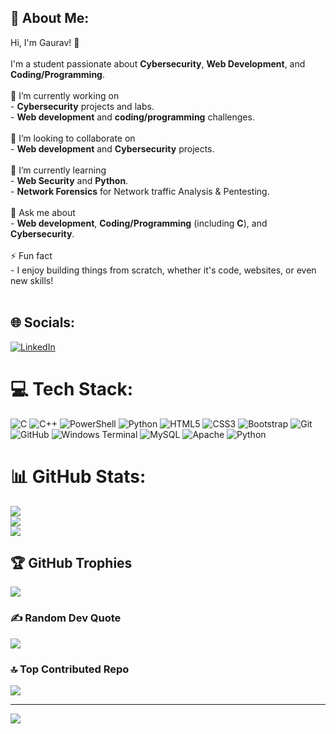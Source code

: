 ## 💫 About Me:
Hi, I'm Gaurav! 👋<br><br>I'm a student passionate about **Cybersecurity**, **Web Development**, and **Coding/Programming**.<br><br>🔭 I’m currently working on<br>- **Cybersecurity** projects and labs.<br>- **Web development** and **coding/programming** challenges.<br><br>👯 I’m looking to collaborate on<br>- **Web development** and **Cybersecurity** projects.<br><br>🌱 I’m currently learning<br>- **Web Security** and **Python**.<br>- **Network Forensics** for Network traffic Analysis & Pentesting.<br><br>💬 Ask me about<br>- **Web development**, **Coding/Programming** (including **C**), and **Cybersecurity**.<br><br>⚡ Fun fact<br>- I enjoy building things from scratch, whether it's code, websites, or even new skills!<br><br>


## 🌐 Socials:
[![LinkedIn](https://img.shields.io/badge/LinkedIn-%230077B5.svg?logo=linkedin&logoColor=white)](https://linkedin.com/in/gauravnjain/) 

# 💻 Tech Stack:
![C](https://img.shields.io/badge/c-%2300599C.svg?style=for-the-badge&logo=c&logoColor=white) ![C++](https://img.shields.io/badge/c++-%2300599C.svg?style=for-the-badge&logo=c%2B%2B&logoColor=white) ![PowerShell](https://img.shields.io/badge/PowerShell-%235391FE.svg?style=for-the-badge&logo=powershell&logoColor=white) ![Python](https://img.shields.io/badge/python-3670A0?style=for-the-badge&logo=python&logoColor=ffdd54) ![HTML5](https://img.shields.io/badge/html5-%23E34F26.svg?style=for-the-badge&logo=html5&logoColor=white) ![CSS3](https://img.shields.io/badge/css3-%231572B6.svg?style=for-the-badge&logo=css3&logoColor=white) ![Bootstrap](https://img.shields.io/badge/bootstrap-%238511FA.svg?style=for-the-badge&logo=bootstrap&logoColor=white) ![Git](https://img.shields.io/badge/git-%23F05033.svg?style=for-the-badge&logo=git&logoColor=white) ![GitHub](https://img.shields.io/badge/github-%23121011.svg?style=for-the-badge&logo=github&logoColor=white) ![Windows Terminal](https://img.shields.io/badge/Windows%20Terminal-%234D4D4D.svg?style=for-the-badge&logo=windows-terminal&logoColor=white) ![MySQL](https://img.shields.io/badge/mysql-4479A1.svg?style=for-the-badge&logo=mysql&logoColor=white) ![Apache](https://img.shields.io/badge/apache-%23D42029.svg?style=for-the-badge&logo=apache&logoColor=white) ![Python](https://img.shields.io/badge/python-3670A0?style=for-the-badge&logo=python&logoColor=ffdd54)
# 📊 GitHub Stats:
![](https://github-readme-stats.vercel.app/api?username=GauravNJain&theme=dark&hide_border=false&include_all_commits=true&count_private=false)<br/>
![](https://github-readme-streak-stats.herokuapp.com/?user=GauravNJain&theme=dark&hide_border=false)<br/>
![](https://github-readme-stats.vercel.app/api/top-langs/?username=GauravNJain&theme=dark&hide_border=false&include_all_commits=true&count_private=false&layout=compact)

## 🏆 GitHub Trophies
![](https://github-profile-trophy.vercel.app/?username=GauravNJain&theme=github_dark&no-frame=true&no-bg=true&margin-w=4)

### ✍️ Random Dev Quote
![](https://quotes-github-readme.vercel.app/api?type=horizontal&theme=radical)

### 🔝 Top Contributed Repo
![](https://github-contributor-stats.vercel.app/api?username=GauravNJain&limit=5&theme=dark&combine_all_yearly_contributions=true)

---
[![](https://visitcount.itsvg.in/api?id=GauravNJain&icon=1&color=0)](https://visitcount.itsvg.in)

<!-- Proudly created with GPRM ( https://gprm.itsvg.in ) -->
